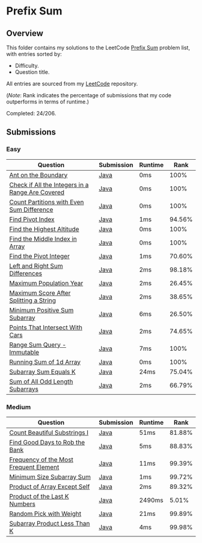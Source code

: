 # Prefix Sum

## Overview
This folder contains my solutions to the LeetCode [Prefix Sum](https://leetcode.com/problem-list/prefix-sum/) problem list,
with entries sorted by:
- Difficulty.
- Question title.

All entries are sourced from my [LeetCode](https://github.com/shumarb/leetcode) repository.

(*Note*: Rank indicates the percentage of submissions that my code outperforms in terms of runtime.)

Completed: 24/206.

## Submissions
### Easy
| Question                                                                                                                                        | Submission                                                                                                     | Runtime | Rank   |
|-------------------------------------------------------------------------------------------------------------------------------------------------|----------------------------------------------------------------------------------------------------------------|---------|--------|
| [Ant on the Boundary](https://leetcode.com/problems/ant-on-the-boundary/description/)                                                           | [Java](https://github.com/shumarb/leetcode/blob/main/submissions/AntOnTheBoundary.java)                        | 0ms     | 100%   |
| [Check if All the Integers in a Range Are Covered](https://leetcode.com/problems/check-if-all-the-integers-in-a-range-are-covered/description/) | [Java](https://github.com/shumarb/leetcode/blob/main/submissions/CheckIfAllTheIntegersInARangeAreCovered.java) | 0ms     | 100%   |
| [Count Partitions with Even Sum Difference](https://leetcode.com/problems/count-partitions-with-even-sum-difference/description/)               | [Java](https://github.com/shumarb/leetcode/blob/main/submissions/CountPartitionsWithEvenSumDifference.java)    | 0ms     | 100%   |
| [Find Pivot Index](https://leetcode.com/problems/find-pivot-index/description/)                                                                 | [Java](https://github.com/shumarb/leetcode/blob/main/submissions/FindPivotIndex.java)                          | 1ms     | 94.56% |
| [Find the Highest Altitude](https://leetcode.com/problems/find-the-highest-altitude/description/)                                               | [Java](https://github.com/shumarb/leetcode/blob/main/submissions/FindTheHighestAltitude.java)                  | 0ms     | 100%   |
| [Find the Middle Index in Array](https://leetcode.com/problems/find-the-middle-index-in-array/description/)                                     | [Java](https://github.com/shumarb/leetcode/blob/main/submissions/FindTheMiddleIndexInArray.java)               | 0ms     | 100%   |
| [Find the Pivot Integer](https://leetcode.com/problems/find-the-pivot-integer/description/)                                                     | [Java](https://github.com/shumarb/leetcode/blob/main/submissions/FindThePivotInteger.java)                     | 1ms     | 70.60% |
| [Left and Right Sum Differences](https://leetcode.com/problems/left-and-right-sum-differences/description/)                                     | [Java](https://github.com/shumarb/leetcode/blob/main/submissions/LeftAndRightSumDifferences.java)              | 2ms     | 98.18% |
| [Maximum Population Year](https://leetcode.com/problems/maximum-population-year/description/)                                                   | [Java](https://github.com/shumarb/leetcode/blob/main/submissions/MaximumPopulationYear.java)                   | 2ms     | 26.45% |
| [Maximum Score After Splitting a String](https://leetcode.com/problems/maximum-score-after-splitting-a-string/description/)                     | [Java](https://github.com/shumarb/leetcode/blob/main/submissions/MaximumScoreAfterSplittingAString.java)       | 2ms     | 38.65% |
| [Minimum Positive Sum Subarray](https://leetcode.com/problems/minimum-positive-sum-subarray/description/)                                       | [Java](https://github.com/shumarb/leetcode/blob/main/submissions/MinimumPositiveSumSubarray.java)              | 6ms     | 26.50% |
| [Points That Intersect With Cars](https://leetcode.com/problems/points-that-intersect-with-cars/description/)                                   | [Java](https://github.com/shumarb/leetcode/blob/main/submissions/PointsThatIntersectWithCars.java)             | 2ms     | 74.65% |
| [Range Sum Query - Immutable](https://leetcode.com/problems/range-sum-query-immutable/description/)                                             | [Java](https://github.com/shumarb/leetcode/blob/main/submissions/NumArray.java)                                | 7ms     | 100%   |
| [Running Sum of 1d Array](https://leetcode.com/problems/running-sum-of-1d-array/description/)                                                   | [Java](https://github.com/shumarb/leetcode/blob/main/submissions/RunningSumOf1DArray.java)                     | 0ms     | 100%   |
| [Subarray Sum Equals K](https://leetcode.com/problems/subarray-sum-equals-k/description/)                                                       | [Java](https://github.com/shumarb/leetcode/blob/main/submissions/SubarraySumEqualsK.java)                      | 24ms    | 75.04% |
| [Sum of All Odd Length Subarrays](https://leetcode.com/problems/sum-of-all-odd-length-subarrays/description/)                                   | [Java](https://github.com/shumarb/leetcode/blob/main/submissions/SumOfAllOddLengthSubarrays.java)              | 2ms     | 66.79% |

### Medium
| Question                                                                                                                    | Submission                                                                                               | Runtime | Rank   |
|-----------------------------------------------------------------------------------------------------------------------------|----------------------------------------------------------------------------------------------------------|---------|--------|
| [Count Beautiful Substrings I](https://leetcode.com/problems/count-beautiful-substrings-i/description/)                     | [Java](https://github.com/shumarb/leetcode/blob/main/submissions/CountBeautifulSubstringsOne.java)       | 51ms    | 81.88% |
| [Find Good Days to Rob the Bank](https://leetcode.com/problems/find-good-days-to-rob-the-bank/description/)                 | [Java](https://github.com/shumarb/leetcode/blob/main/submissions/FindGoodDaysToRobTheBank.java)          | 5ms     | 88.83% |
| [Frequency of the Most Frequent Element](https://leetcode.com/problems/frequency-of-the-most-frequent-element/description/) | [Java](https://github.com/shumarb/leetcode/blob/main/submissions/FrequencyOfTheMostFrequentElement.java) | 11ms    | 99.39% |
| [Minimum Size Subarray Sum](https://leetcode.com/problems/minimum-size-subarray-sum/description/)                           | [Java](https://github.com/shumarb/leetcode/blob/main/submissions/MinimumSizeSubarraySum.java)            | 1ms     | 99.72% |
| [Product of Array Except Self](https://leetcode.com/problems/product-of-array-except-self/description/)                     | [Java](https://github.com/shumarb/leetcode/blob/main/submissions/ProductOfArrayExceptSelf.java)          | 2ms     | 89.32% |
| [Product of the Last K Numbers](https://leetcode.com/problems/product-of-the-last-k-numbers/description/)                   | [Java](https://github.com/shumarb/leetcode/blob/main/submissions/ProductOfNumbers.java)                  | 2490ms  | 5.01%  |
| [Random Pick with Weight](https://leetcode.com/problems/random-pick-with-weight/description/)                               | [Java](https://github.com/shumarb/leetcode/blob/main/submissions/RandomPickWithWeight.java)              | 21ms    | 99.89% |
| [Subarray Product Less Than K](https://leetcode.com/problems/subarray-product-less-than-k/description/)                     | [Java](https://github.com/shumarb/leetcode/blob/main/submissions/SubarrayProductLessThanK.java)          | 4ms     | 99.98% |
